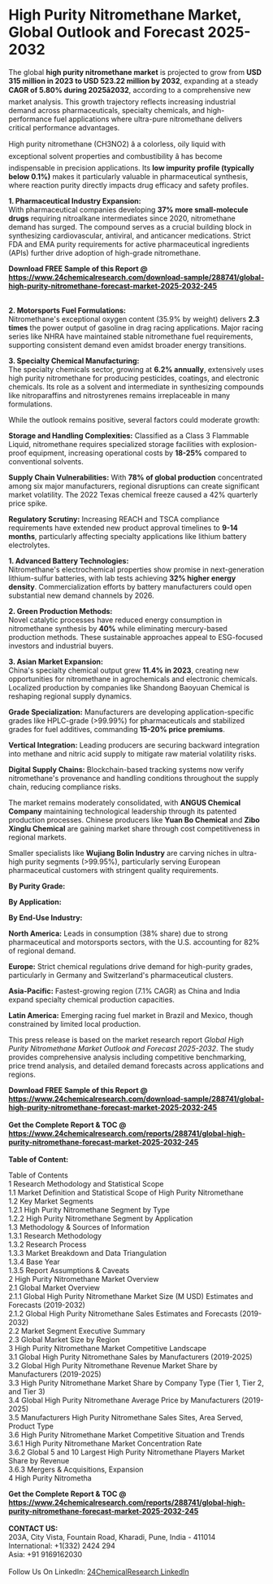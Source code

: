 <h1>High Purity Nitromethane Market, Global Outlook and Forecast 2025-2032</h1><p>The global <strong>high purity nitromethane market</strong> is projected to grow from <strong>USD 315 million in 2023 to USD 523.22 million by 2032</strong>, expanding at a steady <strong>CAGR of 5.80% during 2025â2032</strong>, according to a comprehensive new market analysis. This growth trajectory reflects increasing industrial demand across pharmaceuticals, specialty chemicals, and high-performance fuel applications where ultra-pure nitromethane delivers critical performance advantages.</p><p>High purity nitromethane (CH3NO2) â a colorless, oily liquid with exceptional solvent properties and combustibility â has become indispensable in precision applications. Its <strong>low impurity profile (typically below 0.1%)</strong> makes it particularly valuable in pharmaceutical synthesis, where reaction purity directly impacts drug efficacy and safety profiles.</p><p><strong>1. Pharmaceutical Industry Expansion:</strong><br>
With pharmaceutical companies developing <strong>37% more small-molecule drugs</strong> requiring nitroalkane intermediates since 2020, nitromethane demand has surged. The compound serves as a crucial building block in synthesizing cardiovascular, antiviral, and anticancer medications. Strict FDA and EMA purity requirements for active pharmaceutical ingredients (APIs) further drive adoption of high-grade nitromethane.</p><div><b>Download FREE Sample of this Report @ 
            <a href="https://www.24chemicalresearch.com/download-sample/288741/global-high-purity-nitromethane-forecast-market-2025-2032-245">
            https://www.24chemicalresearch.com/download-sample/288741/global-high-purity-nitromethane-forecast-market-2025-2032-245</a></b></div><br><p><strong>2. Motorsports Fuel Formulations:</strong><br>
Nitromethane's exceptional oxygen content (35.9% by weight) delivers <strong>2.3 times</strong> the power output of gasoline in drag racing applications. Major racing series like NHRA have maintained stable nitromethane fuel requirements, supporting consistent demand even amidst broader energy transitions.</p><p><strong>3. Specialty Chemical Manufacturing:</strong><br>
The specialty chemicals sector, growing at <strong>6.2% annually</strong>, extensively uses high purity nitromethane for producing pesticides, coatings, and electronic chemicals. Its role as a solvent and intermediate in synthesizing compounds like nitroparaffins and nitrostyrenes remains irreplaceable in many formulations.</p><p>While the outlook remains positive, several factors could moderate growth:</p><p><strong>Storage and Handling Complexities:</strong> Classified as a Class 3 Flammable Liquid, nitromethane requires specialized storage facilities with explosion-proof equipment, increasing operational costs by <strong>18-25%</strong> compared to conventional solvents.</p><p><strong>Supply Chain Vulnerabilities:</strong> With <strong>78% of global production</strong> concentrated among six major manufacturers, regional disruptions can create significant market volatility. The 2022 Texas chemical freeze caused a 42% quarterly price spike.</p><p><strong>Regulatory Scrutiny:</strong> Increasing REACH and TSCA compliance requirements have extended new product approval timelines to <strong>9-14 months</strong>, particularly affecting specialty applications like lithium battery electrolytes.</p><p><strong>1. Advanced Battery Technologies:</strong><br>
Nitromethane's electrochemical properties show promise in next-generation lithium-sulfur batteries, with lab tests achieving <strong>32% higher energy density</strong>. Commercialization efforts by battery manufacturers could open substantial new demand channels by 2026.</p><p><strong>2. Green Production Methods:</strong><br>
Novel catalytic processes have reduced energy consumption in nitromethane synthesis by <strong>40%</strong> while eliminating mercury-based production methods. These sustainable approaches appeal to ESG-focused investors and industrial buyers.</p><p><strong>3. Asian Market Expansion:</strong><br>
China's specialty chemical output grew <strong>11.4% in 2023</strong>, creating new opportunities for nitromethane in agrochemicals and electronic chemicals. Localized production by companies like Shandong Baoyuan Chemical is reshaping regional supply dynamics.</p><p><strong>Grade Specialization:</strong> Manufacturers are developing application-specific grades like HPLC-grade (&gt;99.99%) for pharmaceuticals and stabilized grades for fuel additives, commanding <strong>15-20% price premiums</strong>.</p><p><strong>Vertical Integration:</strong> Leading producers are securing backward integration into methane and nitric acid supply to mitigate raw material volatility risks.</p><p><strong>Digital Supply Chains:</strong> Blockchain-based tracking systems now verify nitromethane's provenance and handling conditions throughout the supply chain, reducing compliance risks.</p><p>The market remains moderately consolidated, with <strong>ANGUS Chemical Company</strong> maintaining technological leadership through its patented production processes. Chinese producers like <strong>Yuan Bo Chemical</strong> and <strong>Zibo Xinglu Chemical</strong> are gaining market share through cost competitiveness in regional markets.</p><p>Smaller specialists like <strong>Wujiang Bolin Industry</strong> are carving niches in ultra-high purity segments (&gt;99.95%), particularly serving European pharmaceutical customers with stringent quality requirements.</p><p><strong>By Purity Grade:</strong></p><p><strong>By Application:</strong></p><p><strong>By End-Use Industry:</strong></p><p><strong>North America:</strong> Leads in consumption (38% share) due to strong pharmaceutical and motorsports sectors, with the U.S. accounting for 82% of regional demand.</p><p><strong>Europe:</strong> Strict chemical regulations drive demand for high-purity grades, particularly in Germany and Switzerland's pharmaceutical clusters.</p><p><strong>Asia-Pacific:</strong> Fastest-growing region (7.1% CAGR) as China and India expand specialty chemical production capacities.</p><p><strong>Latin America:</strong> Emerging racing fuel market in Brazil and Mexico, though constrained by limited local production.</p><p>This press release is based on the market research report <em>Global High Purity Nitromethane Market Outlook and Forecast 2025-2032</em>. The study provides comprehensive analysis including competitive benchmarking, price trend analysis, and detailed demand forecasts across applications and regions.</p><div><b>Download FREE Sample of this Report @ 
            <a href="https://www.24chemicalresearch.com/download-sample/288741/global-high-purity-nitromethane-forecast-market-2025-2032-245">
            https://www.24chemicalresearch.com/download-sample/288741/global-high-purity-nitromethane-forecast-market-2025-2032-245</a></b></div><br><div><b>Get the Complete Report & TOC @ 
            <a href="https://www.24chemicalresearch.com/reports/288741/global-high-purity-nitromethane-forecast-market-2025-2032-245">
            https://www.24chemicalresearch.com/reports/288741/global-high-purity-nitromethane-forecast-market-2025-2032-245</a></b></div><br>
            <b>Table of Content:</b><p>Table of Contents<br />
1 Research Methodology and Statistical Scope<br />
1.1 Market Definition and Statistical Scope of High Purity Nitromethane<br />
1.2 Key Market Segments<br />
1.2.1 High Purity Nitromethane Segment by Type<br />
1.2.2 High Purity Nitromethane Segment by Application<br />
1.3 Methodology & Sources of Information<br />
1.3.1 Research Methodology<br />
1.3.2 Research Process<br />
1.3.3 Market Breakdown and Data Triangulation<br />
1.3.4 Base Year<br />
1.3.5 Report Assumptions & Caveats<br />
2 High Purity Nitromethane Market Overview<br />
2.1 Global Market Overview<br />
2.1.1 Global High Purity Nitromethane Market Size (M USD) Estimates and Forecasts (2019-2032)<br />
2.1.2 Global High Purity Nitromethane Sales Estimates and Forecasts (2019-2032)<br />
2.2 Market Segment Executive Summary<br />
2.3 Global Market Size by Region<br />
3 High Purity Nitromethane Market Competitive Landscape<br />
3.1 Global High Purity Nitromethane Sales by Manufacturers (2019-2025)<br />
3.2 Global High Purity Nitromethane Revenue Market Share by Manufacturers (2019-2025)<br />
3.3 High Purity Nitromethane Market Share by Company Type (Tier 1, Tier 2, and Tier 3)<br />
3.4 Global High Purity Nitromethane Average Price by Manufacturers (2019-2025)<br />
3.5 Manufacturers High Purity Nitromethane Sales Sites, Area Served, Product Type<br />
3.6 High Purity Nitromethane Market Competitive Situation and Trends<br />
3.6.1 High Purity Nitromethane Market Concentration Rate<br />
3.6.2 Global 5 and 10 Largest High Purity Nitromethane Players Market Share by Revenue<br />
3.6.3 Mergers & Acquisitions, Expansion<br />
4 High Purity Nitrometha</p><div><b>Get the Complete Report & TOC @ 
            <a href="https://www.24chemicalresearch.com/reports/288741/global-high-purity-nitromethane-forecast-market-2025-2032-245">
            https://www.24chemicalresearch.com/reports/288741/global-high-purity-nitromethane-forecast-market-2025-2032-245</a></b></div><br><b>CONTACT US:</b><br>
            203A, City Vista, Fountain Road, Kharadi, Pune, India - 411014<br>
            International: +1(332) 2424 294<br>
            Asia: +91 9169162030 <br><br>
            Follow Us On LinkedIn: <a href="https://www.linkedin.com/company/24chemicalresearch/">24ChemicalResearch LinkedIn</a>